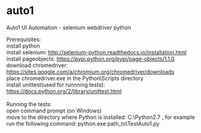# auto1
Auto1 UI Automation - selenium webdriver python <br />

Prerequisites: <br />
install python <br />
install selenium: http://selenium-python.readthedocs.io/installation.html <br />
install pageobjects: https://pypi.python.org/pypi/page-objects/1.1.0 <br />
download chromedriver: https://sites.google.com/a/chromium.org/chromedriver/downloads <br />
place chromedriver.exe in the Python\Scripts directory <br />
install unittest(used for runnning tests): https://docs.python.org/2/library/unittest.html <br />
<br />
Running the tests: <br />
open command prompt (on Windows) <br />
move to the directory where Python is installed: C:\Python2.7 , for example <br />
run the following command: python.exe path_to\TestAuto1.py <br />
 
